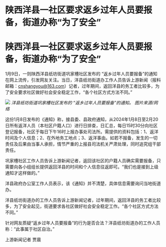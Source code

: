 # 陕西洋县一社区要求返乡过年人员要报备，街道办称“为了安全”

# 陕西洋县一社区要求返乡过年人员要报备，街道办称“为了安全”

​1月9日，一则陕西洋县纸坊街道巩家槽社区发布的
“返乡过年人员要报备”的通知在网上流传，引发网友关注。当日，洋县纸坊街道办工作人员告诉上游新闻（报料邮箱：cnshangyou@163.com）记者，过年期间，返回洋县的务工者比较多，为了安全要求社区做好社会安全稳定工作，“各个社区方式方法不同。”

![](https://inews.gtimg.com/om_bt/OhMaO17m7irDO9IWSgVQf04BHn09uCPQ12JNHxkA7vsboAA/1000)
_洋县纸坊街道巩家槽社区发布的 “返乡过年人员要报备”的通知。 图片来源/网络_

这份1月8日发布的《通知》称，接县委、县政府通知，从2024年1月8日至2月20日所有返洋人员（本社区户籍人口）进行日排查，日汇总，每日15时30分向社区登记报备，社区于每日下午16时上报办事处司法所。需提供的资料包括：1、返洋时间及个人信息；2、在外地务工地点；3、返洋事由。如若不报备，发生的一切责任及后果由当事人承担，情节严重的上报县司法机关严肃处理，同时追究组干部责任。

巩家槽社区工作人员告诉上游新闻记者，返回该社区的户籍人员确实需要报备，只需要向各小组组长提供返回洋县的时间和个人信息往返即可。“我们也是接到上级通知才这样做的。”

洋县政府办公室工作人员表示，该《通知》并不清楚，具体信息需要询问当地街道办。

洋县纸坊街道办的工作人员告诉上游新闻记者，过年期间，返回洋县的务工者比较多，为了安全起见，街道要求各社区做好社会安全稳定工作。“各个社区方式方法不同。”

针对网友质疑“返乡过年人员要报备”的行为是否合法？洋县纸坊街道办的工作人员称：“此事属于社区自治。”​

​​​​​​​​​​​上游新闻记者 贾晨

